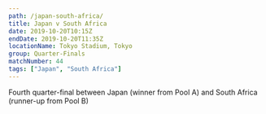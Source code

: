 ```yaml
---
path: /japan-south-africa/
title: Japan v South Africa
date: 2019-10-20T10:15Z
endDate: 2019-10-20T11:35Z
locationName: Tokyo Stadium, Tokyo
group: Quarter-Finals
matchNumber: 44
tags: ["Japan", "South Africa"]
---
```

Fourth quarter-final between Japan (winner from Pool A) and South Africa (runner-up from Pool B)